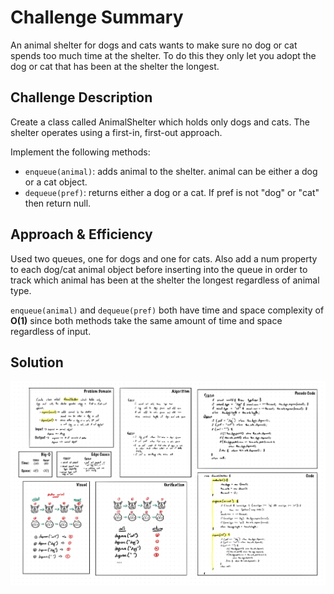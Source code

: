 # Challenge Summary

An animal shelter for dogs and cats wants to make sure no dog or cat spends too much time at the shelter. To do this they only let you adopt the dog or cat that has been at the shelter the longest.

## Challenge Description

Create a class called AnimalShelter which holds only dogs and cats. The shelter operates using a first-in, first-out approach.

Implement the following methods:
- `enqueue(animal)`: adds animal to the shelter. animal can be either a dog or a cat object.
- `dequeue(pref)`: returns either a dog or a cat. If pref is not "dog" or "cat" then return null.

## Approach & Efficiency

Used two queues, one for dogs and one for cats. Also add a num property to each dog/cat animal object before inserting into the queue in order to track which animal has been at the shelter the longest regardless of animal type.

`enqueue(animal)` and `dequeue(pref)` both have time and space complexity of **O(1)** since both methods take the same amount of time and space regardless of input.

## Solution

![whiteboard image](assets/whiteboard.jpg)